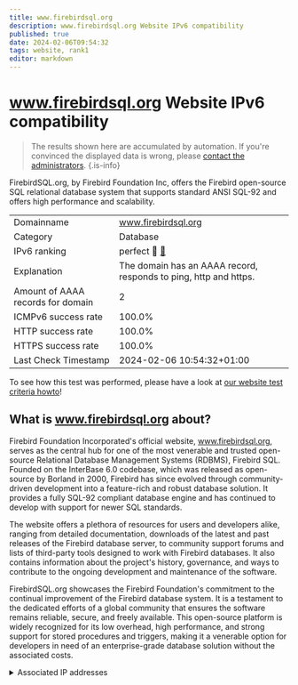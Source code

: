 ```yaml
---
title: www.firebirdsql.org
description: www.firebirdsql.org Website IPv6 compatibility
published: true
date: 2024-02-06T09:54:32
tags: website, rank1
editor: markdown
---
```


# www.firebirdsql.org Website IPv6 compatibility

> The results shown here are accumulated by automation. If you're convinced the displayed data is wrong, please [contact the administrators](/howto/chat). 
{.is-info}

FirebirdSQL.org, by Firebird Foundation Inc, offers the Firebird open-source SQL relational database system that supports standard ANSI SQL-92 and offers high performance and scalability.


|   |   |
| - | - |
| Domainname | www.firebirdsql.org
| Category | Database |
| IPv6 ranking | perfect :1st_place_medal: [🔗](/howto/ranking) |
| Explanation | The domain has an AAAA record, responds to ping, http and https. |
| Amount of AAAA records for domain | 2 |
| ICMPv6 success rate | 100.0%|
| HTTP success rate | 100.0% |
| HTTPS success rate | 100.0% |
| Last Check Timestamp | 2024-02-06 10:54:32+01:00 |

To see how this test was performed, please have a look at [our website test criteria howto](/howto/testcriteria/website)!


## What is www.firebirdsql.org about?
Firebird Foundation Incorporated's official website, www.firebirdsql.org, serves as the central hub for one of the most venerable and trusted open-source Relational Database Management Systems (RDBMS), Firebird SQL. Founded on the InterBase 6.0 codebase, which was released as open-source by Borland in 2000, Firebird has since evolved through community-driven development into a feature-rich and robust database solution. It provides a fully SQL-92 compliant database engine and has continued to develop with support for newer SQL standards.

The website offers a plethora of resources for users and developers alike, ranging from detailed documentation, downloads of the latest and past releases of the Firebird database server, to community support forums and lists of third-party tools designed to work with Firebird databases. It also contains information about the project's history, governance, and ways to contribute to the ongoing development and maintenance of the software.

FirebirdSQL.org showcases the Firebird Foundation's commitment to the continual improvement of the Firebird database system. It is a testament to the dedicated efforts of a global community that ensures the software remains reliable, secure, and freely available. This open-source platform is widely recognized for its low overhead, high performance, and strong support for stored procedures and triggers, making it a venerable option for developers in need of an enterprise-grade database solution without the associated costs.



<details>
<summary>Associated IP addresses</summary>

2606:4700:3033::ac43:92cb

2606:4700:3031::6815:ada

</details>
